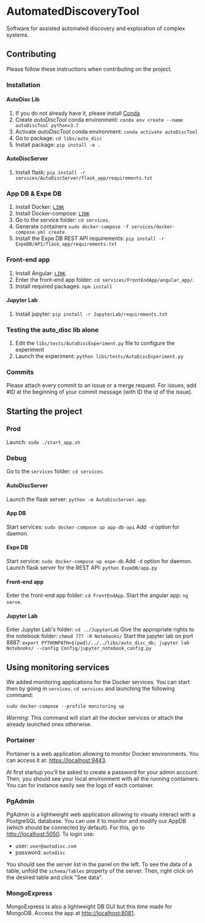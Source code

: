 # AutomatedDiscoveryTool
Software for assisted automated discovery and exploration of complex systems.

## Contributing
Please follow these instructions when contributing on the project.

### Installation
#### AutoDisc Lib
1. If you do not already have it, please install [Conda](https://www.anaconda.com/)
2. Create *autoDiscTool* conda environment: `conda env create --name autoDiscTool python=3.7 `
3. Activate *autoDiscTool* conda environment: `conda activate autoDiscTool`
4. Go to package: `cd libs/auto_disc`
5. Install package: `pip install -e .`
#### AutoDiscServer
1. Install flask: `pip install -r services/AutoDiscServer/flask_app/requirements.txt`
### App DB & Expe DB
1. Install Docker: [`LINK`](https://docs.docker.com/engine/install/)
2. Install Docker-compose: [`LINK`](https://docs.docker.com/compose/install/)
3. Go to the service folder: `cd services`.
4. Generate containers `sudo docker-compose -f services/docker-compose.yml create`
5. Install the Expe DB REST API requirements: `pip install -r ExpeDB/API/flask_app/requirements.txt`
### Front-end app
1. Install Angular: [`LINK`](https://angular.io/guide/setup-local)
2. Enter the front-end app folder: `cd services/FrontEndApp/angular_app/`.
3. Install required packages: `npm install`
#### Jupyter Lab
1. Install jupyter: `pip install -r JupyterLab/requirements.txt`

### Testing the auto_disc lib alone
1. Edit the `libs/tests/AutoDiscExperiment.py` file to configure the experiment
2. Launch the experiment: `python libs/tests/AutoDiscExperiment.py`

### Commits
Please attach every commit to an issue or a merge request. For issues, add #ID at the beginning of your commit message (with ID the id of the issue).

## Starting the project
### Prod
Launch: `sudo ./start_app.sh`

### Debug
Go to the `services` folder: `cd services`.
#### AutoDiscServer
Launch the flask server: `python -m AutoDiscServer.app`.
#### App DB
Start services: `sudo docker-compose up app-db-api`
Add `-d` option for daemon.
#### Expe DB
Start service: `sudo docker-compose up expe-db`
Add `-d` option for daemon.
Launch flask server for the REST API: `python ExpeDB/app.py`
#### Front-end app
Enter the front-end app folder: `cd FrontEndApp`.
Start the angular app: `ng serve`. 
#### Jupyter Lab
Enter Jupyter Lab's folder: `cd ../JupyterLab`
Give the appropriate rights to the notebook folder: `chmod 777 -R Notebooks/`
Start the jupyter lab on port 8887: `export PYTHONPATH=$(pwd)/../../libs/auto_disc_db; jupyter lab Notebooks/ --config Config/jupyter_notebook_config.py`

## Using monitoring services
We added monitoring applications for the Docker services.
You can start then by going in `services`: `cd services` and launching the following command:
```
sudo docker-compose --profile monitoring up
```
*Warning*: This command will start all the docker services or attach the already launched ones otherwise.

### Portainer
Portainer is a web application allowing to monitor Docker environments. 
You can access it at: [https://localhost:9443](https://localhost:9443).

At first startup you'll be asked to create a password for your admin account. Then, you should see your local environment with all the running containers. You can for instance easily see the logs of each container.

### PgAdmin
PgAdmin is a lightweight web application allowing to visualy interact with a PostgreSQL database. You can use it to monitor and modify our AppDB (which should be connected by default).
For this, go to [http://localhost:5050](http://localhost:5050).
To login use:
- user: `user@autodisc.com`
- password: `autodisc`

You should see the server list in the panel on the left. To see the data of a table, unfold the `schema/Tables` property of the server. Then, right click on the desired table and click "See data".

### MongoExpress
MongoExpress is also a lightweight DB GUI but this time made for MongoDB.
Access the app at [http://localhost:8081](http://localhost:8081).